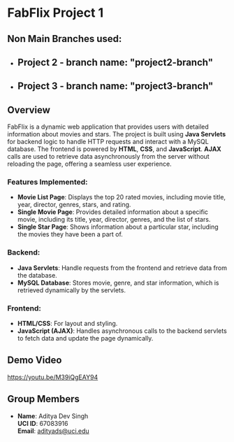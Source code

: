 # FabFlix Project 1

## Non Main Branches used:
- ## Project 2 - branch name: "project2-branch"
- ## Project 3 - branch name: "project3-branch"

## Overview
FabFlix is a dynamic web application that provides users with detailed information about movies and stars. The project is built using **Java Servlets** for backend logic to handle HTTP requests and interact with a MySQL database. The frontend is powered by **HTML**, **CSS**, and **JavaScript**. **AJAX** calls are used to retrieve data asynchronously from the server without reloading the page, offering a seamless user experience.

### Features Implemented:
- **Movie List Page**: Displays the top 20 rated movies, including movie title, year, director, genres, stars, and rating.
- **Single Movie Page**: Provides detailed information about a specific movie, including its title, year, director, genres, and the list of stars.
- **Single Star Page**: Shows information about a particular star, including the movies they have been a part of.

### Backend:
- **Java Servlets**: Handle requests from the frontend and retrieve data from the database.
- **MySQL Database**: Stores movie, genre, and star information, which is retrieved dynamically by the servlets.

### Frontend:
- **HTML/CSS**: For layout and styling.
- **JavaScript (AJAX)**: Handles asynchronous calls to the backend servlets to fetch data and update the page dynamically.

## Demo Video
https://youtu.be/M39iQgEAY94

## Group Members
- **Name**: Aditya Dev Singh  
  **UCI ID**: 67083916  
  **Email**: adityads@uci.edu  

